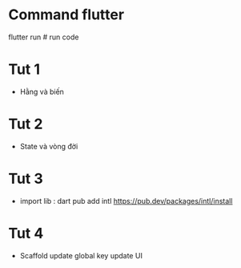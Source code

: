 # Command flutter
flutter run # run code

# Tut 1
- Hằng và biến


# Tut 2
- State và vòng đời

# Tut 3
- import lib : dart pub add intl https://pub.dev/packages/intl/install

# Tut 4
- Scaffold update global key update UI 